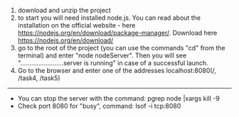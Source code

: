 1) download and unzip the project
2) to start you will need installed node.js. You can read about the installation on the official website - here https://nodejs.org/en/download/package-manager/. Download here https://nodejs.org/en/download/
3) go to the root of the project (you can use the commands "cd" from the terminal) and enter "node nodeServer". Then you will see "........................server is running" in case of a successful launch. 
4) Go to the browser and enter one of the addresses localhost:8080(/, /task4, /task5)

--------------------------------------------------------------------------------------
* You can stop the server with the command: pgrep node |xargs kill -9
* Сheck port 8080 for "busy", command: lsof -i tcp:8080
